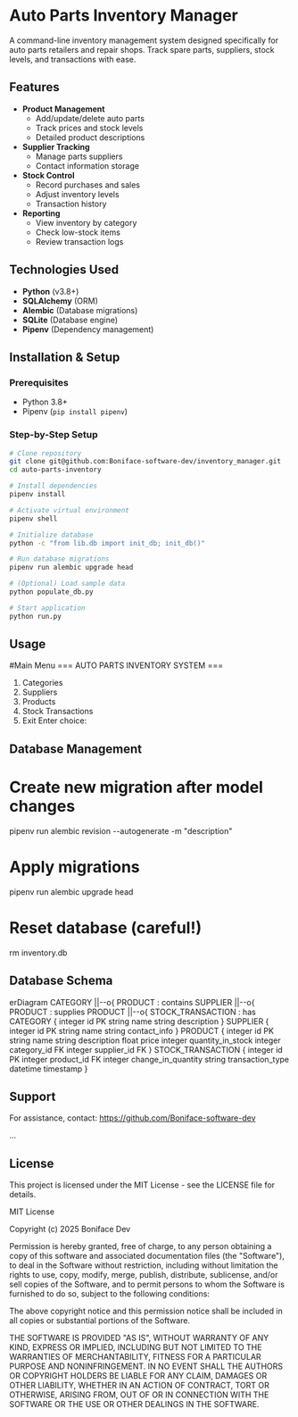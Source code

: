 # Auto Parts Inventory Manager

A command-line inventory management system designed specifically for auto parts retailers and repair shops. Track spare parts, suppliers, stock levels, and transactions with ease.

## Features

- **Product Management**
  - Add/update/delete auto parts
  - Track prices and stock levels
  - Detailed product descriptions
- **Supplier Tracking**
  - Manage parts suppliers
  - Contact information storage
- **Stock Control**
  - Record purchases and sales
  - Adjust inventory levels
  - Transaction history
- **Reporting**
  - View inventory by category
  - Check low-stock items
  - Review transaction logs

## Technologies Used

- **Python** (v3.8+)
- **SQLAlchemy** (ORM)
- **Alembic** (Database migrations)
- **SQLite** (Database engine)
- **Pipenv** (Dependency management)

## Installation & Setup

### Prerequisites
- Python 3.8+
- Pipenv (`pip install pipenv`)

### Step-by-Step Setup
```bash
# Clone repository
git clone git@github.com:Boniface-software-dev/inventory_manager.git
cd auto-parts-inventory

# Install dependencies
pipenv install

# Activate virtual environment
pipenv shell

# Initialize database
python -c "from lib.db import init_db; init_db()"

# Run database migrations
pipenv run alembic upgrade head

# (Optional) Load sample data
python populate_db.py

# Start application
python run.py

```

## Usage

#Main Menu
=== AUTO PARTS INVENTORY SYSTEM ===
1. Categories
2. Suppliers
3. Products
4. Stock Transactions
5. Exit
Enter choice: 

## Database Management
# Create new migration after model changes
pipenv run alembic revision --autogenerate -m "description"

# Apply migrations
pipenv run alembic upgrade head

# Reset database (careful!)
rm inventory.db

## Database Schema

erDiagram
    CATEGORY ||--o{ PRODUCT : contains
    SUPPLIER ||--o{ PRODUCT : supplies
    PRODUCT ||--o{ STOCK_TRANSACTION : has
    CATEGORY {
        integer id PK
        string name
        string description
    }
    SUPPLIER {
        integer id PK
        string name
        string contact_info
    }
    PRODUCT {
        integer id PK
        string name
        string description
        float price
        integer quantity_in_stock
        integer category_id FK
        integer supplier_id FK
    }
    STOCK_TRANSACTION {
        integer id PK
        integer product_id FK
        integer change_in_quantity
        string transaction_type
        datetime timestamp
    }




## Support
For assistance, contact:
https://github.com/Boniface-software-dev

...

## License
This project is licensed under the MIT License - see the LICENSE file for details.

MIT License

Copyright (c) 2025 Boniface Dev

Permission is hereby granted, free of charge, to any person obtaining a copy
of this software and associated documentation files (the "Software"), to deal
in the Software without restriction, including without limitation the rights
to use, copy, modify, merge, publish, distribute, sublicense, and/or sell
copies of the Software, and to permit persons to whom the Software is
furnished to do so, subject to the following conditions:

The above copyright notice and this permission notice shall be included in all
copies or substantial portions of the Software.

THE SOFTWARE IS PROVIDED "AS IS", WITHOUT WARRANTY OF ANY KIND, EXPRESS OR
IMPLIED, INCLUDING BUT NOT LIMITED TO THE WARRANTIES OF MERCHANTABILITY,
FITNESS FOR A PARTICULAR PURPOSE AND NONINFRINGEMENT. IN NO EVENT SHALL THE
AUTHORS OR COPYRIGHT HOLDERS BE LIABLE FOR ANY CLAIM, DAMAGES OR OTHER
LIABILITY, WHETHER IN AN ACTION OF CONTRACT, TORT OR OTHERWISE, ARISING FROM,
OUT OF OR IN CONNECTION WITH THE SOFTWARE OR THE USE OR OTHER DEALINGS IN THE
SOFTWARE.